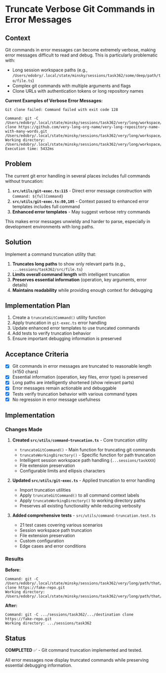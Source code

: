 # Truncate Verbose Git Commands in Error Messages

## Context

Git commands in error messages can become extremely verbose, making error messages difficult to read and debug. This is particularly problematic with:

- Long session workspace paths (e.g., `/Users/edobry/.local/state/minsky/sessions/task362/some/deep/path/to/file.ts`)
- Complex git commands with multiple arguments and flags
- Clone URLs with authentication tokens or long repository names

**Current Examples of Verbose Error Messages:**
```
Git clone failed: Command failed with exit code 128

Command: git -C /Users/edobry/.local/state/minsky/sessions/task362/very/long/workspace/path clone https://github.com/very-long-org-name/very-long-repository-name-with-many-words.git /Users/edobry/.local/state/minsky/sessions/task362/very/long/workspace/path/destination
Working directory: /Users/edobry/.local/state/minsky/sessions/task362/very/long/workspace/path
Execution time: 5432ms
```

## Problem

The current git error handling in several places includes full commands without truncation:

1. **`src/utils/git-exec.ts:115`** - Direct error message construction with `Command: ${fullCommand}`
2. **`src/utils/git-exec.ts:80,105`** - Context passed to enhanced error templates includes full command
3. **Enhanced error templates** - May suggest verbose retry commands

This makes error messages unwieldy and harder to parse, especially in development environments with long paths.

## Solution

Implement a command truncation utility that:

1. **Truncates long paths** to show only relevant parts (e.g., `...sessions/task362/src/file.ts`)
2. **Limits overall command length** with intelligent truncation
3. **Preserves essential information** (operation, key arguments, error details)
4. **Maintains readability** while providing enough context for debugging

## Implementation Plan

1. Create a `truncateGitCommand()` utility function
2. Apply truncation in `git-exec.ts` error handling
3. Update enhanced error templates to use truncated commands
4. Add tests to verify truncation behavior
5. Ensure important debugging information is preserved

## Acceptance Criteria

- [x] Git commands in error messages are truncated to reasonable length (≤150 chars)
- [x] Essential information (operation, key files, error type) is preserved
- [x] Long paths are intelligently shortened (show relevant parts)
- [x] Error messages remain actionable and debuggable
- [x] Tests verify truncation behavior with various command types
- [x] No regression in error message usefulness

## Implementation

### Changes Made

1. **Created `src/utils/command-truncation.ts`** - Core truncation utility
   - `truncateGitCommand()` - Main function for truncating git commands
   - `truncateWorkingDirectory()` - Specific function for path truncation
   - Intelligent session workspace path handling (`...sessions/taskXXX`)
   - File extension preservation
   - Configurable limits and ellipsis characters

2. **Updated `src/utils/git-exec.ts`** - Applied truncation to error handling
   - Import truncation utilities
   - Apply `truncateGitCommand()` to all command context labels
   - Apply `truncateWorkingDirectory()` to working directory paths
   - Preserves all existing functionality while reducing verbosity

3. **Added comprehensive tests** - `src/utils/command-truncation.test.ts`
   - 21 test cases covering various scenarios
   - Session workspace path truncation
   - File extension preservation
   - Custom configuration
   - Edge cases and error conditions

### Results

**Before:**
```
Command: git -C /Users/edobry/.local/state/minsky/sessions/task362/very/long/path/that/should/be/truncated/destination clone https://fake-repo.git
Working directory: /Users/edobry/.local/state/minsky/sessions/task362/very/long/path/that/should/be/truncated/destination
```

**After:**
```
Command: git -C .../sessions/task362/.../destination clone https://fake-repo.git
Working directory: .../sessions/task362
```

## Status

**COMPLETED** ✅ - Git command truncation implemented and tested.

All error messages now display truncated commands while preserving essential debugging information.
